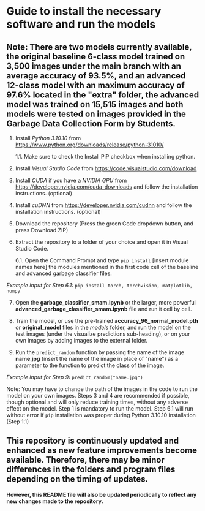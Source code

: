 # Guide to install the necessary software and run the models

## Note: There are two models currently available, the original baseline 6-class model trained on 3,500 images under the main branch with an average accuracy of 93.5%, and an advanced 12-class model with an maximum accuracy of 97.6% located in the "extra" folder, the advanced model was trained on 15,515 images and both models were tested on images provided in the Garbage Data Collection Form by Students.

1. Install *Python 3.10.10* from https://www.python.org/downloads/release/python-31010/
   
   1.1. Make sure to check the Install PiP checkbox when installing python.

2. Install *Visual Studio Code* from https://code.visualstudio.com/download

3. Install *CUDA* if you have a *NVIDIA GPU* from https://developer.nvidia.com/cuda-downloads and follow the installation instructions. (optional)

4. Install *cuDNN* from https://developer.nvidia.com/cudnn and follow the installation instructions. (optional)

5. Download the repository (Press the green Code dropdown button, and press Download ZIP)

6. Extract the repository to a folder of your choice and open it in Visual Studio Code.
   
   6.1. Open the Command Prompt and type `pip install` [insert module names here] the modules mentioned in the first code cell of the baseline and advanced garbage classifier files.

*Example input for Step 6.1:*
`pip install torch, torchvision, matplotlib, numpy`

7. Open the **garbage_classifier_smam.ipynb** or the larger, more powerful **advanced_garbage_classifier_smam.ipynb** file and run it cell by cell.

8. Train the model, or use the pre-trained **accuracy_96_normal_model.pth** or **original_model** files in the *models* folder, and run the model on the test images (under the visualize predictions sub-heading), or on your own images by adding images to the external folder.

9. Run the `predict_random` function by passing the name of the image **name.jpg** (insert the name of the image in place of "name") as a parameter to the function to predict the class of the image.

*Example input for Step 9:*
`predict_random("name.jpg")`

Note: You may have to change the path of the images in the code to run the model on your own images.
      Steps 3 and 4 are recommended if possible, though optional and will only reduce training times, without any adverse effect on the model.
      Step 1 is mandatory to run the model.
      Step 6.1 will run without error if `pip` installation was proper during Python 3.10.10 installation (Step 1.1)
      
      
      
## This repository is continuously updated and enhanced as new feature improvements become available. Therefore, there may be minor differences in the folders and program files depending on the timing of updates.

#### However, this README file will also be updated periodically to reflect any new changes made to the repository.
      
